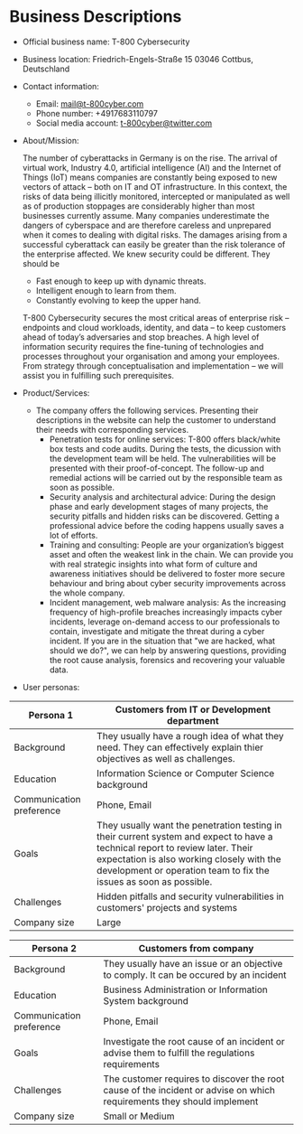 # Business Descriptions

- Official business name: T-800 Cybersecurity

- Business location: Friedrich-Engels-Straße 15 03046 Cottbus, Deutschland

- Contact information:

  * Email: mail@t-800cyber.com
  * Phone number: +4917683110797
  * Social media account: t-800cyber@twitter.com

- About/Mission: 
  
  The number of cyberattacks in Germany is on the rise. The arrival of virtual work, Industry 4.0, artificial intelligence (AI) and the Internet of Things (IoT) means companies are constantly being exposed to new vectors of attack – both on IT and OT infrastructure. In this context, the risks of data being illicitly monitored, intercepted or manipulated as well as of production stoppages are considerably higher than most businesses currently assume. 
  Many companies underestimate the dangers of cyberspace and are therefore careless and unprepared when it comes to dealing with digital risks. The damages arising from a successful cyberattack can easily be greater than the risk tolerance of the enterprise affected. We knew security could be different. They should be
  - Fast enough to keep up with dynamic threats. 
  - Intelligent enough to learn from them. 
  - Constantly evolving to keep the upper hand.

  T-800 Cybersecurity secures the most critical areas of enterprise risk – endpoints and cloud workloads, identity, and data – to keep customers ahead of today’s adversaries and stop breaches. A high level of information security requires the fine-tuning of technologies and processes throughout your organisation and among your employees. From strategy through conceptualisation and implementation – we will assist you in fulfilling such prerequisites.

- Product/Services:
  - The company offers the following services. Presenting their descriptions in the website can help the customer to understand their needs with corresponding services.
    - Penetration tests for online services: T-800 offers black/white box tests and code audits. During the tests, the dicussion with the development team will be held. The vulnerabilities will be presented with their proof-of-concept. The follow-up and remedial actions will be carried out by the responsible team as soon as possible.
    - Security analysis and architectural advice: During the design phase and early development stages of many projects, the security pitfalls and hidden risks can be discovered. Getting a professional advice before the coding happens usually saves a lot of efforts.
    - Training and consulting: People are your organization’s biggest asset and often the weakest link in the chain. We can provide you with real strategic insights into what form of culture and awareness initiatives should be delivered to foster more secure behaviour and bring about cyber security improvements across the whole company.
    - Incident management, web malware analysis: As the increasing frequency of high-profile breaches increasingly impacts cyber incidents, leverage on-demand access to our professionals to contain, investigate and mitigate the threat during a cyber incident. If you are in the situation that "we are hacked, what should we do?", we can help by answering questions, providing the root cause analysis, forensics and recovering your valuable data.

- User personas:
  
| Persona 1                | Customers from IT or Development department                                                                                                                                                                                                      |
| ------------------------ | ------------------------------------------------------------------------------------------------------------------------------------------------------------------------------------------------------------------------------------------------ |
| Background               | They usually have a rough idea of what they need. They can effectively explain thier objectives as well as challenges.                                                                                                                           |
| Education                | Information Science or Computer Science background                                                                                                                                                                                               |
| Communication preference | Phone, Email                                                                                                                                                                                                                                     |
| Goals                    | They usually want the penetration testing in their current system and expect to have a technical report to review later. Their expectation is also working closely with the development or operation team to fix the issues as soon as possible. |
| Challenges               | Hidden pitfalls and security vulnerabilities in customers' projects and systems                                                                                                                                                                  |
| Company size             | Large                                                                                                                                                                                                                                            |

| Persona 2                | Customers from company                                                                                                 |
| ------------------------ | ---------------------------------------------------------------------------------------------------------------------- |
| Background               | They usually have an issue or an objective to comply. It can be occured by an incident                                 |
| Education                | Business Administration or Information System background                                                               |
| Communication preference | Phone, Email                                                                                                           |
| Goals                    | Investigate the root cause of an incident or advise them to fulfill the regulations requirements                       |
| Challenges               | The customer requires to discover the root cause of the incident or advise on which requirements they should implement |
| Company size             | Small or Medium                                                                                                        |
